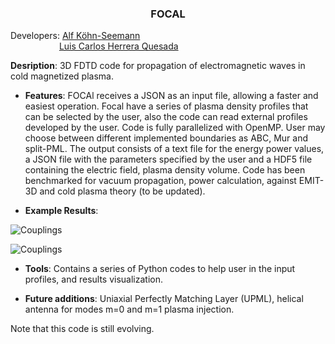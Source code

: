 <h3 align="center"> FOCAL </h3>

Developers: [Alf Köhn-Seemann](https://www.igvp.uni-stuttgart.de/team/Koehn-Seemann/)\
&emsp;&emsp;&emsp;&emsp;&emsp;&nbsp;&nbsp;[Luis Carlos Herrera Quesada](https://www.linkedin.com/in/lherreraquesada/)
	    
**Desription**: 3D FDTD code for propagation of electromagnetic waves in cold magnetized plasma.

* **Features**: FOCAl receives a JSON as an input file, allowing a faster and easiest operation. Focal have a series of plasma density profiles that can be selected by the user, also the code can read external profiles developed by the user. Code is fully parallelized with OpenMP. User may choose between different implemented boundaries as ABC, Mur and split-PML. The output consists of a text file for the energy power values, a JSON file with the parameters specified by the user and a HDF5 file containing the electric field, plasma density volume. Code has been benchmarked for vacuum propagation, power calculation, against EMIT-3D and cold plasma theory (to be updated).

* **Example Results**: 

<p align="center">
  
![Couplings](/Simulations/Density.png "Plasma density from FOCAL profile.")

<p align="center">
  
![Couplings](/Simulations/E_wave.png "Electric field wave with eliptical polarization.")
  
</p>

* **Tools**: Contains a series of Python codes to help user in the input profiles, and results visualization. 

* **Future additions**: Uniaxial Perfectly Matching Layer (UPML), helical antenna for modes m=0 and m=1 plasma injection.

Note that this code is still evolving. 
